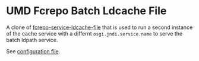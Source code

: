 # UMD Fcrepo Batch Ldcache File

A clone of [fcrepo-service-ldcache-file](https://github.com/fcrepo4-exts/fcrepo-camel-toolbox/tree/master/fcrepo-service-ldcache-file) that is used to run a second instance of the cache service with a differnt `osgi.jndi.service.name` to serve the batch ldpath service.

See [configuration file](src/main/cfg/edu.umd.lib.fcrepo.camel.ldcache.file.cfg).
